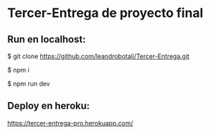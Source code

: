 # Tercer-Entrega de proyecto final

## Run en localhost:

  $ git clone https://github.com/leandrobotali/Tercer-Entrega.git
  
  $ npm i
  
  $ npm run dev

## Deploy en heroku:

  https://tercer-entrega-pro.herokuapp.com/
